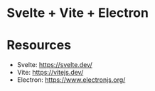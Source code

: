 # Svelte + Vite + Electron

# Resources
- Svelte: https://svelte.dev/
- Vite: https://vitejs.dev/
- Electron: https://www.electronjs.org/